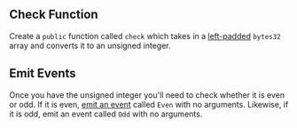 ## Check Function

Create a `public` function called `check` which takes in a [left-padded](?tab=details&scroll=Left%20Padded%20Bytes32%20Array) `bytes32` array and converts it to an unsigned integer. 

## Emit Events

Once you have the unsigned integer you'll need to check whether it is even or odd. If it is even, [emit an event](https://vyper.readthedocs.io/en/latest/logging.html) called `Even` with no arguments. Likewise, if it is odd, emit an event called `Odd` with no arguments.
